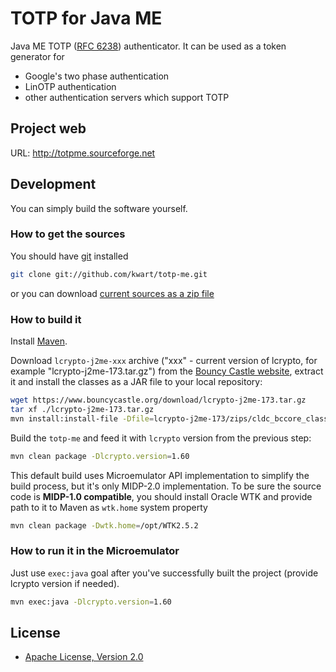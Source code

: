 # TOTP for Java ME

Java ME TOTP ([RFC 6238](http://tools.ietf.org/html/rfc6238)) authenticator. It can be used as a token generator for
 * Google's two phase authentication
 * LinOTP authentication
 * other authentication servers which support TOTP

## Project web

URL: http://totpme.sourceforge.net

## Development

You can simply build the software yourself.

### How to get the sources

You should have [git](http://git-scm.com/) installed

```bash
git clone git://github.com/kwart/totp-me.git
```

or you can download [current sources as a zip file](https://github.com/kwart/totp-me/archive/master.zip)

### How to build it

Install [Maven](https://maven.apache.org).

Download `lcrypto-j2me-xxx` archive ("xxx" - current version of lcrypto, for example "lcrypto-j2me-173.tar.gz") 
from the [Bouncy Castle website](https://www.bouncycastle.org/latest_releases.html), 
extract it and install the classes as a JAR file to your local repository:

```bash
wget https://www.bouncycastle.org/download/lcrypto-j2me-173.tar.gz
tar xf ./lcrypto-j2me-173.tar.gz
mvn install:install-file -Dfile=lcrypto-j2me-173/zips/cldc_bccore_classes.zip -DgroupId=org.bouncycastle -DartifactId=lcrypto-j2me -Dversion=1.73 -Dpackaging=jar
```

Build the `totp-me` and feed it with `lcrypto` version from the previous step:

```bash
mvn clean package -Dlcrypto.version=1.60
```

This default build uses Microemulator API implementation to simplify the build process, but it's only MIDP-2.0
implementation. To be sure the source code is __MIDP-1.0 compatible__, you should install Oracle WTK and provide
path to it to Maven as `wtk.home` system property

```bash
mvn clean package -Dwtk.home=/opt/WTK2.5.2
```

### How to run it in the Microemulator

Just use `exec:java` goal after you've successfully built the project
(provide lcrypto version if needed).

```bash
mvn exec:java -Dlcrypto.version=1.60
```

## License

* [Apache License, Version 2.0](http://www.apache.org/licenses/LICENSE-2.0)
